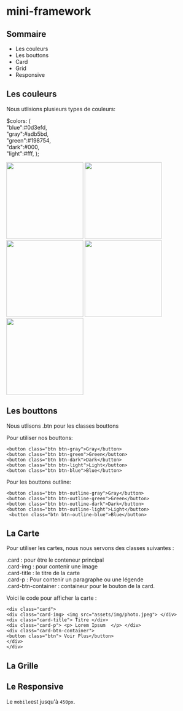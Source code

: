 # mini-framework

## Sommaire ##

- Les couleurs
- Les bouttons
- Card
- Grid
- Responsive

## Les couleurs ##

Nous utlisions plusieurs types de couleurs: 

<p>$colors: (
    </br>"blue":#0d3efd,
   </br> "gray":#adb5bd,
   </br> "green":#198754,
   </br> "dark":#000,
   </br> "light":#fff,
);</p>
<img src="https://user-images.githubusercontent.com/91881464/194080479-54e237a2-7e56-461c-ae7e-e407396b5c0d.png" width="200">
<img src="https://user-images.githubusercontent.com/91881464/194082565-127c14e4-78f9-4eb2-9de1-47e4efdf349c.png" width="200">
<img src="https://user-images.githubusercontent.com/91881464/194083668-2538d962-057e-4c31-a40f-62eb5563f518.png" width="200">
<img src="https://user-images.githubusercontent.com/91881464/194083942-5f3e8792-dc73-466a-b382-3c440cf10ff1.png" width="200">
<img src="https://user-images.githubusercontent.com/91881464/194084060-5e28fca2-3703-4d04-abf3-6369994bc3d1.png" width="200">


## Les bouttons ##

Nous utlisons .btn pour les classes bouttons 

Pour utiliser nos bouttons:

`<button class="btn btn-gray">Gray</button>`
           </br> `<button class="btn btn-green">Green</button>`
           </br> `<button class="btn btn-dark">Dark</button>`
            </br> `<button class="btn btn-light">Light</button>`
            </br> `<button class="btn btn-blue">Blue</button>`
            
 Pour les bouttons outline:
 
 `<button class="btn btn-outline-gray">Gray</button>`
           </br> `<button class="btn btn-outline-green">Green</button>`
           </br>  `<button class="btn btn-outline-dark">Dark</button>`
          </br>   `<button class="btn btn-outline-light">Light</button>` 
          </br>  ` <button class="btn btn-outline-blue">Blue</button>` 







## La Carte ##

Pour utiliser les cartes, nous nous servons des classes suivantes : 

.card : pour être le conteneur principal
    </br> .card-img : pour contenir une image
     </br>.card-title : le titre de la carte
    </br> .card-p : Pour contenir un paragraphe ou une légende
    </br> .card-btn-container : containeur pour le bouton de la card.
   
Voici le code pour afficher la carte : 

`<div class="card">`
   </br>`<div class="card-img> <img src="assets/img/photo.jpeg"> </div>`
   </br> `<div class="card-title"> Titre </div>`
   </br> `<div class="card-p"> <p> Lorem Ipsum  </p> </div>`
   </br> `<div class="card-btn-container">`
        </br>`<button class="btn"> Voir Plus</button>`
   </br>`</div>`
 </br> `</div>`
 
 ## La Grille ##
 
  ## Le Responsive ##
  
  Le `mobile`est jusqu'à `450px`.
 
 
